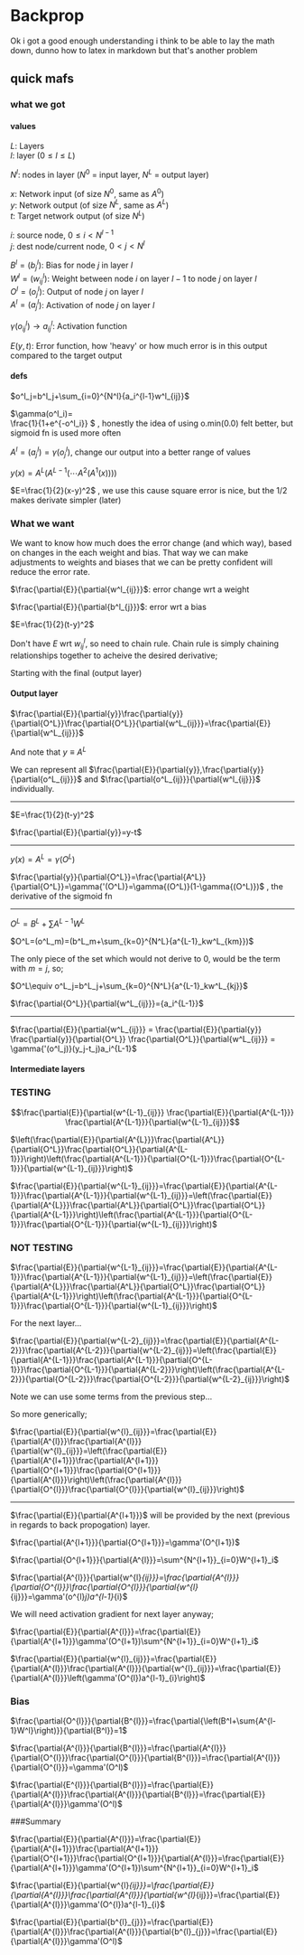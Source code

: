 # Backprop

Ok i got a good enough understanding i think to be able to lay the math down, dunno how to latex in markdown but that's another problem 

## quick mafs

### what we got

#### values

$L$: Layers\
$l$: layer ($0\le{l}\le{L}$)

$N^l$: nodes in layer ($N^0$ = input layer, $N^L$ = output layer)

$x$: Network input (of size $N^0$, same as $A^0$)\
$y$: Network output (of size $N^L$, same as $A^L$)\
$t$: Target network output (of size $N^L$)

$i$: source node, $0\le i\lt N^{l-1}$\
$j$: dest node/current node, $0\lt j\lt N^l$


$B^l=(b^l_j$): Bias for node $j$ in layer $l$\
$W^l=(w^l_{ij}$): Weight between node $i$ on layer $l-1$ to node $j$ on layer $l$\
$O^l=(o^l_{j}$): Output of node $j$ on layer $l$ \
$A^l=(a^l_{j}$): Activation of node $j$ on layer $l$ 

$\gamma(o^l_{ij})\rightarrow a^l_{ij}$: Activation function

$E(y,t)$: Error function, how 'heavy' or how much error is in this output compared to the target output

#### defs

$o^l_j=b^l_j+\sum_{i=0}^{N^l}{a_i^{l-1}w^l_{ij}}$

<!-- $\gamma(o^l_i)=\begin{cases} -->
<!-- o^l_i \gt0 & o^l_i\\ -->
<!-- o^l_i \le0 & 0 -->
<!-- \end{cases}$, we use this because o.min(0.0) is easy, and not very computationally heavy -->

$\gamma(o^l_i)=\
\frac{1}{1+e^{-o^l_i}}
$
, honestly the idea of using o.min(0.0) felt better, but sigmoid fn is used more often

$A^l=(a^l_{j})=\gamma(o^l_j)$, change our output into a better range of values

$y(x)=A^L(A^{L-1}(\cdots A^2(A^1(x))))$

$E=\frac{1}{2}(x-y)^2$
, we use this cause square error is nice, but the 1/2 makes derivate simpler (later)

### What we want

We want to know how much does the error change (and which way), based on changes in the each weight and bias. That way we can make adjustments to weights and biases that we can be pretty confident will reduce the error rate.

$\frac{\partial{E}}{\partial{w^l_{ij}}}$: error change wrt a weight

$\frac{\partial{E}}{\partial{b^l_{j}}}$: error wrt a bias

$E=\frac{1}{2}(t-y)^2$


Don't have $E$ wrt $w^l_{ij}$, so need to chain rule. Chain rule is simply chaining relationships together to acheive the desired derivative;

Starting with the final (output layer)

#### Output layer

$\frac{\partial{E}}{\partial{y}}\frac{\partial{y}}{\partial{O^L}}\frac{\partial{O^L}}{\partial{w^L_{ij}}}=\frac{\partial{E}}{\partial{w^L_{ij}}}$

And note that $y\equiv A^L$

We can represent all 
$\frac{\partial{E}}{\partial{y}},\frac{\partial{y}}{\partial{o^L_{ij}}}$ and $\frac{\partial{o^L_{ij}}}{\partial{w^l_{ij}}}$ individually.

<hr>

$E=\frac{1}{2}(t-y)^2$

$\frac{\partial{E}}{\partial{y}}=y-t$

<hr>

$y(x)=A^L=\gamma (O^L)$


$\frac{\partial{y}}{\partial{O^L}}=\frac{\partial{A^L}}{\partial{O^L}}=\gamma{'(O^L)}=\gamma{(O^L)}(1-\gamma{(O^L)})$
, the derivative of the sigmoid fn

<hr>

$O^L=B^L+\sum{A^{L-1}W^L}$

$O^L=(o^L_m)=(b^L_m+\sum_{k=0}^{N^L}{a^{L-1}_kw^L_{km}})$

The only piece of the set which would not derive to 0, would be the term with $m=j$, so;

$O^L\equiv o^L_j=b^L_j+\sum_{k=0}^{N^L}{a^{L-1}_kw^L_{kj}}$

$\frac{\partial{O^L}}{\partial{w^L_{ij}}}={a_i^{L-1}}$

<hr>

$\frac{\partial{E}}{\partial{w^L_{ij}}} = \frac{\partial{E}}{\partial{y}} \frac{\partial{y}}{\partial{O^L}} \frac{\partial{O^L}}{\partial{w^L_{ij}}} = \gamma{'(o^l_j)}(y_j-t_j)a_i^{L-1}\$

#### Intermediate layers

### TESTING

```math
\frac{\partial{E}}{\partial{w^{L-1}_{ij}}} \frac{\partial{E}}{\partial{A^{L-1}}} \frac{\partial{A^{L-1}}}{\partial{w^{L-1}_{ij}}}
```

$\left(\frac{\partial{E}}{\partial{A^{L}}}\frac{\partial{A^L}}{\partial{O^L}}\frac{\partial{O^L}}{\partial{A^{L-1}}}\right)\left(\frac{\partial{A^{L-1}}}{\partial{O^{L-1}}}\frac{\partial{O^{L-1}}}{\partial{w^{L-1}_{ij}}}\right)$

$\frac{\partial{E}}{\partial{w^{L-1}_{ij}}}=\frac{\partial{E}}{\partial{A^{L-1}}}\frac{\partial{A^{L-1}}}{\partial{w^{L-1}_{ij}}}=\left(\frac{\partial{E}}{\partial{A^{L}}}\frac{\partial{A^L}}{\partial{O^L}}\frac{\partial{O^L}}{\partial{A^{L-1}}}\right)\left(\frac{\partial{A^{L-1}}}{\partial{O^{L-1}}}\frac{\partial{O^{L-1}}}{\partial{w^{L-1}_{ij}}}\right)$

### NOT TESTING

$\frac{\partial{E}}{\partial{w^{L-1}_{ij}}}=\frac{\partial{E}}{\partial{A^{L-1}}}\frac{\partial{A^{L-1}}}{\partial{w^{L-1}_{ij}}}=\left(\frac{\partial{E}}{\partial{A^{L}}}\frac{\partial{A^L}}{\partial{O^L}}\frac{\partial{O^L}}{\partial{A^{L-1}}}\right)\left(\frac{\partial{A^{L-1}}}{\partial{O^{L-1}}}\frac{\partial{O^{L-1}}}{\partial{w^{L-1}_{ij}}}\right)$


For the next layer...

$\frac{\partial{E}}{\partial{w^{L-2}_{ij}}}=\frac{\partial{E}}{\partial{A^{L-2}}}\frac{\partial{A^{L-2}}}{\partial{w^{L-2}_{ij}}}=\left(\frac{\partial{E}}{\partial{A^{L-1}}}\frac{\partial{A^{L-1}}}{\partial{O^{L-1}}}\frac{\partial{O^{L-1}}}{\partial{A^{L-2}}}\right)\left(\frac{\partial{A^{L-2}}}{\partial{O^{L-2}}}\frac{\partial{O^{L-2}}}{\partial{w^{L-2}_{ij}}}\right)$

Note we can use some terms from the previous step...

So more generically;


$\frac{\partial{E}}{\partial{w^{l}_{ij}}}=\frac{\partial{E}}{\partial{A^{l}}}\frac{\partial{A^{l}}}{\partial{w^{l}_{ij}}}=\left(\frac{\partial{E}}{\partial{A^{l+1}}}\frac{\partial{A^{l+1}}}{\partial{O^{l+1}}}\frac{\partial{O^{l+1}}}{\partial{A^{l}}}\right)\left(\frac{\partial{A^{l}}}{\partial{O^{l}}}\frac{\partial{O^{l}}}{\partial{w^{l}_{ij}}}\right)$

<hr>

$\frac{\partial{E}}{\partial{A^{l+1}}}$
will be provided by the next (previous in regards to back propogation) layer.

$\frac{\partial{A^{l+1}}}{\partial{O^{l+1}}}=\gamma'(O^{l+1})\$

$\frac{\partial{O^{l+1}}}{\partial{A^{l}}}=\sum^{N^{l+1}}_{i=0}W^{l+1}_i$

$\frac{\partial{A^{l}}}{\partial{w^{l}_{ij}}}=\frac{\partial{A^{l}}}{\partial{O^{l}}}\frac{\partial{O^{l}}}{\partial{w^{l}_{ij}}}=\gamma'(o^{l}_j)a^{l-1}_{i}\$

We will need activation gradient for next layer anyway;

$\frac{\partial{E}}{\partial{A^{l}}}\=\frac{\partial{E}}{\partial{A^{l+1}}}\gamma'(O^{l+1})\sum^{N^{l+1}}_{i=0}W^{l+1}_i\$

$\frac{\partial{E}}{\partial{w^{l}_{ij}}}=\frac{\partial{E}}{\partial{A^{l}}}\frac{\partial{A^{l}}}{\partial{w^{l}_{ij}}}=\frac{\partial{E}}{\partial{A^{l}}}\left(\gamma'(O^{l})a^{l-1}_{i}\right)$


### Bias

$\frac{\partial{O^{l}}}{\partial{B^{l}}}=\frac{\partial{\left(B^l+\sum{A^{l-1}W^l}\right)}}{\partial{B^l}}=1$

$\frac{\partial{A^{l}}}{\partial{B^{l}}}=\frac{\partial{A^{l}}}{\partial{O^{l}}}\frac{\partial{O^{l}}}{\partial{B^{l}}}=\frac{\partial{A^{l}}}{\partial{O^{l}}}=\gamma'(O^l)$

$\frac{\partial{E^{l}}}{\partial{B^{l}}}=\frac{\partial{E}}{\partial{A^{l}}}\frac{\partial{A^{l}}}{\partial{B^{l}}}=\frac{\partial{E}}{\partial{A^{l}}}\gamma'(O^l)$

###Summary

$\frac{\partial{E}}{\partial{A^{l}}}=\frac{\partial{E}}{\partial{A^{l+1}}}\frac{\partial{A^{l+1}}}{\partial{O^{l+1}}}\frac{\partial{O^{l+1}}}{\partial{A^{l}}}=\frac{\partial{E}}{\partial{A^{l+1}}}\gamma'(O^{l+1})\sum^{N^{l+1}}_{i=0}W^{l+1}_i\$


$\frac{\partial{E}}{\partial{w^{l}_{ij}}}=\frac{\partial{E}}{\partial{A^{l}}}\frac{\partial{A^{l}}}{\partial{w^{l}_{ij}}}=\frac{\partial{E}}{\partial{A^{l}}}\gamma'(O^{l})a^{l-1}_{i}\$

$\frac{\partial{E}}{\partial{b^{l}_{j}}}=\frac{\partial{E}}{\partial{A^{l}}}\frac{\partial{A^{l}}}{\partial{b^{l}_{j}}}=\frac{\partial{E}}{\partial{A^{l}}}\gamma'(O^l)$


